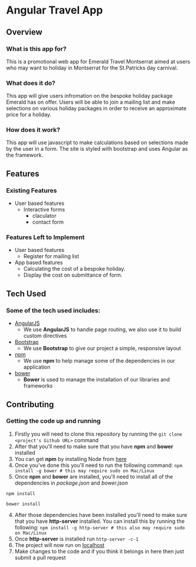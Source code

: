 # Angular Travel App

## Overview

### What is this app for?

This is a promotional web app for Emerald Travel Montserrat aimed at users who may want to holiday in Montserrat for the St.Patricks day carnival.  

### What does it do?

This app will give users infromation on the bespoke holiday package Emerald has on offer. Users will be able to join a mailing list and make selections on various holiday packages in order to receive an approximate price for a holiday.

### How does it work?

This app will use javascript to make calculations based on selections made by the user in a form. The site is styled with bootstrap and uses Angular as the framework.

## Features

### Existing Features
- User based features
  - Interactive forms
    - claculator
    - contact form

### Features Left to Implement
- User based features
	- Register for mailing list
- App based features
	- Calculating the cost of a bespoke holiday.
	- Display the cost on submittance of form.

## Tech Used

### Some of the tech used includes:

- [AngularJS](https://angularjs.org/)
    - We use **AngularJS** to handle page routing, we also use it to build custom directives
- [Bootstrap](http://getbootstrap.com/)
    - We use **Bootstrap** to give our project a simple, responsive layout
- [npm](https://www.npmjs.com/)
    - We use **npm** to help manage some of the dependencies in our application
- [bower](https://bower.io/)
    - **Bower** is used to manage the installation of our libraries and frameworks

## Contributing

### Getting the code up and running

1. Firstly you will need to clone this repository by running the ```git clone <project's Github URL>``` command
2. After that you'll need to make sure that you have **npm** and **bower** installed
  1. You can get **npm** by installing Node from [here](https://nodejs.org/en/)
  2. Once you've done this you'll need to run the following command:
     `npm install -g bower # this may require sudo on Mac/Linux`
3. Once **npm** and **bower** are installed, you'll need to install all of the dependencies in *package.json* and *bower.json*
  ```
  npm install
 
  bower install
  ```
4. After those dependencies have been installed you'll need to make sure that you have **http-server** installed. You can install this by running the following: ```npm install -g http-server # this also may require sudo on Mac/Linux```
5. Once **http-server** is installed run ```http-server -c-1```
6. The project will now run on [localhost](http://127.0.0.1:8080)
7. Make changes to the code and if you think it belongs in here then just submit a pull request